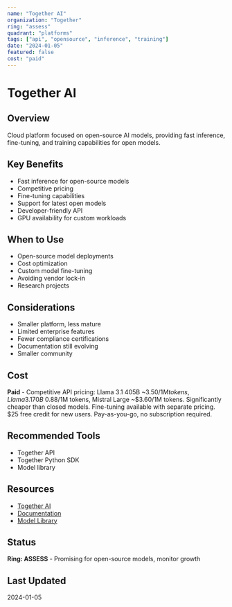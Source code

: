 ```yaml
---
name: "Together AI"
organization: "Together"
ring: "assess"
quadrant: "platforms"
tags: ["api", "opensource", "inference", "training"]
date: "2024-01-05"
featured: false
cost: "paid"
---
```


# Together AI

## Overview
Cloud platform focused on open-source AI models, providing fast inference, fine-tuning, and training capabilities for open models.

## Key Benefits
- Fast inference for open-source models
- Competitive pricing
- Fine-tuning capabilities
- Support for latest open models
- Developer-friendly API
- GPU availability for custom workloads

## When to Use
- Open-source model deployments
- Cost optimization
- Custom model fine-tuning
- Avoiding vendor lock-in
- Research projects

## Considerations
- Smaller platform, less mature
- Limited enterprise features
- Fewer compliance certifications
- Documentation still evolving
- Smaller community

## Cost
**Paid** - Competitive API pricing: Llama 3.1 405B ~$3.50/1M tokens, Llama 3.1 70B ~$0.88/1M tokens, Mistral Large ~$3.60/1M tokens. Significantly cheaper than closed models. Fine-tuning available with separate pricing. $25 free credit for new users. Pay-as-you-go, no subscription required.

## Recommended Tools
- Together API
- Together Python SDK
- Model library

## Resources
- [Together AI](https://together.ai)
- [Documentation](https://docs.together.ai)
- [Model Library](https://together.ai/models)

## Status
**Ring: ASSESS** - Promising for open-source models, monitor growth

## Last Updated
2024-01-05
